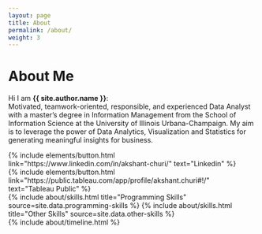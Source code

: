 ```yaml
---
layout: page
title: About
permalink: /about/
weight: 3
---
```


# **About Me**

Hi I am **{{ site.author.name }}**:<br>
Motivated, teamwork-oriented, responsible, and experienced Data Analyst with a master’s degree in Information Management from the School of Information Science at the University of Illinois Urbana-Champaign. My aim is to leverage the power of Data Analytics, Visualization and Statistics for generating meaningful insights for business.

<div class="right">
{% include elements/button.html link="https://www.linkedin.com/in/akshant-churi/" text="Linkedin" %}
</div>

<div class="right">
{% include elements/button.html link="https://public.tableau.com/app/profile/akshant.churi#!/" text="Tableau Public" %}
</div>

<div class="row">
{% include about/skills.html title="Programming Skills" source=site.data.programming-skills %}
{% include about/skills.html title="Other Skills" source=site.data.other-skills %}
</div>

<div class="row">
{% include about/timeline.html %}
</div>
